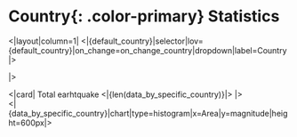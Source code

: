 # **Country**{: .color-primary} Statistics

<|layout|column=1|
<|{default_country}|selector|lov={default_country}|on_change=on_change_country|dropdown|label=Country|>

|>

<|card|
Total earhtquake <|{len(data_by_specific_country)}|> 
|>
<br/>
<|{data_by_specific_country}|chart|type=histogram|x=Area|y=magnitude|height=600px|>


